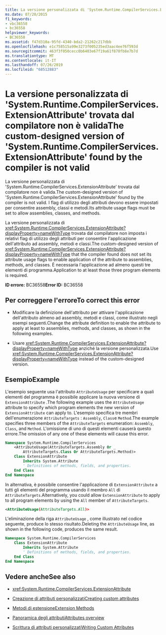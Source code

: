 ```yaml
---
title: La versione personalizzata di 'System.Runtime.CompilerServices.ExtensionAttribute' trovata dal compilatore non è valida
ms.date: 07/20/2015
f1_keywords:
- vbc36558
- bc36558
helpviewer_keywords:
- BC36558
ms.assetid: f47d310a-95fd-4340-bda2-21262c217dbb
ms.openlocfilehash: e1c758515a99e3273f005235ed3aac4ee76f593d
ms.sourcegitcommit: 463f3f050cecc0b6403e67f19a61f870fb8e7b7d
ms.translationtype: MT
ms.contentlocale: it-IT
ms.lasthandoff: 07/26/2019
ms.locfileid: "68512883"
---
```

# <a name="the-custom-designed-version-of-systemruntimecompilerservicesextensionattribute-found-by-the-compiler-is-not-valid"></a><span data-ttu-id="46802-102">La versione personalizzata di 'System.Runtime.CompilerServices.ExtensionAttribute' trovata dal compilatore non è valida</span><span class="sxs-lookup"><span data-stu-id="46802-102">The custom-designed version of 'System.Runtime.CompilerServices.ExtensionAttribute' found by the compiler is not valid</span></span>

<span data-ttu-id="46802-103">La versione personalizzata di 'System.Runtime.CompilerServices.ExtensionAttribute' trovata dal compilatore non è valida.</span><span class="sxs-lookup"><span data-stu-id="46802-103">The custom-designed version of 'System.Runtime.CompilerServices.ExtensionAttribute' found by the compiler is not valid.</span></span> <span data-ttu-id="46802-104">I flag di utilizzo degli attributi devono essere impostati per consentire assembly, classi e metodi.</span><span class="sxs-lookup"><span data-stu-id="46802-104">Its attribute usage flags must be set to allow assemblies, classes, and methods.</span></span>

<span data-ttu-id="46802-105">La versione personalizzata di <xref:System.Runtime.CompilerServices.ExtensionAttribute?displayProperty=nameWithType> trovata dal compilatore non imposta i relativi flag di utilizzo degli attributi per consentire l'applicazione dell'attributo ad assembly, metodi e classi.</span><span class="sxs-lookup"><span data-stu-id="46802-105">The custom-designed version of <xref:System.Runtime.CompilerServices.ExtensionAttribute?displayProperty=nameWithType> that the compiler found does not set its attribute usage flags to enable application of the attribute to assemblies, methods, and classes.</span></span> <span data-ttu-id="46802-106">È necessaria l'applicazione ad almeno questi tre elementi di programma.</span><span class="sxs-lookup"><span data-stu-id="46802-106">Application to at least those three program elements is required.</span></span>

<span data-ttu-id="46802-107">**ID errore:** BC36558</span><span class="sxs-lookup"><span data-stu-id="46802-107">**Error ID:** BC36558</span></span>

## <a name="to-correct-this-error"></a><span data-ttu-id="46802-108">Per correggere l'errore</span><span class="sxs-lookup"><span data-stu-id="46802-108">To correct this error</span></span>

- <span data-ttu-id="46802-109">Modificare la definizione dell'attributo per attivare l'applicazione dell'attributo almeno ad assembly, metodi e classi, come illustrato negli esempi seguenti.</span><span class="sxs-lookup"><span data-stu-id="46802-109">Change the attribute definition to enable the attribute to apply at least to assemblies, methods, and classes, as shown in the following examples.</span></span>

- <span data-ttu-id="46802-110">Usare <xref:System.Runtime.CompilerServices.ExtensionAttribute?displayProperty=nameWithType> anziché la versione personalizzata.</span><span class="sxs-lookup"><span data-stu-id="46802-110">Use <xref:System.Runtime.CompilerServices.ExtensionAttribute?displayProperty=nameWithType> instead of the custom-designed version.</span></span>

## <a name="example"></a><span data-ttu-id="46802-111">Esempio</span><span class="sxs-lookup"><span data-stu-id="46802-111">Example</span></span>

<span data-ttu-id="46802-112">L'esempio seguente usa l'attributo `AttributeUsage` per specificare a quali elementi del programma è possibile applicare la nuova versione di `ExtensionAttribute` .</span><span class="sxs-lookup"><span data-stu-id="46802-112">The following example uses the `AttributeUsage` attribute to specify which program elements the new version of `ExtensionAttribute` can apply to.</span></span> <span data-ttu-id="46802-113">L'esempio specifica tre membri dell'enumerazione `AttributeTargets` : `Assembly`, `Class`e `Method`.</span><span class="sxs-lookup"><span data-stu-id="46802-113">The example specifies three members of the `AttributeTargets` enumeration: `Assembly`, `Class`, and `Method`.</span></span> <span data-ttu-id="46802-114">L'omissione di uno di questi elementi causerà questo errore.</span><span class="sxs-lookup"><span data-stu-id="46802-114">The omission of any one of these elements will cause this error.</span></span>

```vb
Namespace System.Runtime.CompilerServices
    <AttributeUsage(AttributeTargets.Assembly Or _
        AttributeTargets.Class Or AttributeTargets.Method)>
    Class ExtensionAttribute
        Inherits System.Attribute
        ' Definitions of methods, fields, and properties.
    End Class
End Namespace
```

<span data-ttu-id="46802-115">In alternativa, è possibile consentire l'applicazione di `ExtensionAttribute` a tutti gli elementi del programma usando il membro `All` di `AttributeTargets`.</span><span class="sxs-lookup"><span data-stu-id="46802-115">Alternatively, you could allow `ExtensionAttribute` to apply to all program elements by using the `All` member of `AttributeTargets`.</span></span>

```xml
<AttributeUsage(AttributeTargets.All)>
```

<span data-ttu-id="46802-116">L'eliminazione della riga `AttributeUsage` , come illustrato nel codice seguente, produce lo stesso risultato.</span><span class="sxs-lookup"><span data-stu-id="46802-116">Deleting the `AttributeUsage` line, as shown in the following code, produces the same result.</span></span>

```vb
Namespace System.Runtime.CompilerServices
    Class ExtensionAttribute
        Inherits System.Attribute
        ' Definitions of methods, fields, and properties.
    End Class
End Namespace
```

## <a name="see-also"></a><span data-ttu-id="46802-117">Vedere anche</span><span class="sxs-lookup"><span data-stu-id="46802-117">See also</span></span>

- <xref:System.Runtime.CompilerServices.ExtensionAttribute>

- [<span data-ttu-id="46802-118">Creazione di attributi personalizzati</span><span class="sxs-lookup"><span data-stu-id="46802-118">Creating custom attributes</span></span>](~/docs/visual-basic/programming-guide/concepts/attributes/creating-custom-attributes.md)
- [<span data-ttu-id="46802-119">Metodi di estensione</span><span class="sxs-lookup"><span data-stu-id="46802-119">Extension Methods</span></span>](../../visual-basic/programming-guide/language-features/procedures/extension-methods.md)
- [<span data-ttu-id="46802-120">Panoramica degli attributi</span><span class="sxs-lookup"><span data-stu-id="46802-120">Attributes overview</span></span>](~/docs/visual-basic/programming-guide/concepts/attributes/index.md)
- [<span data-ttu-id="46802-121">Scrittura di attributi personalizzati</span><span class="sxs-lookup"><span data-stu-id="46802-121">Writing Custom Attributes</span></span>](../../standard/attributes/writing-custom-attributes.md)
